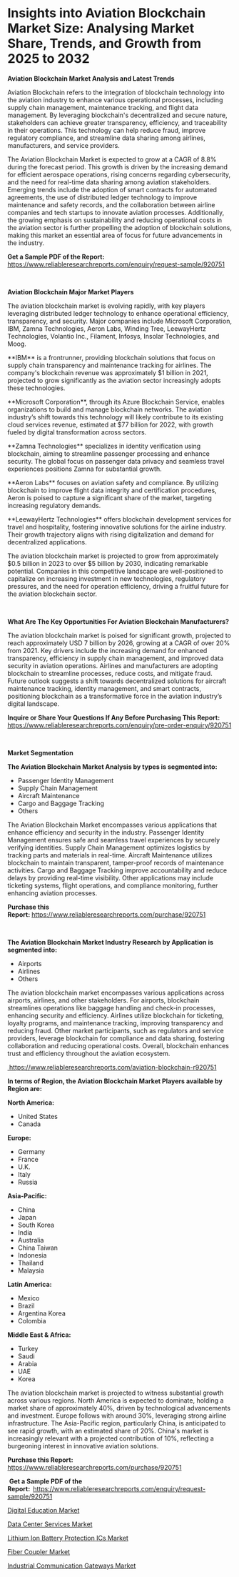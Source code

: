 <p><h1>Insights into Aviation Blockchain Market Size: Analysing Market Share, Trends, and Growth from 2025 to 2032</h1></p><p><strong>Aviation Blockchain Market Analysis and Latest Trends</strong></p>
<p><p>Aviation Blockchain refers to the integration of blockchain technology into the aviation industry to enhance various operational processes, including supply chain management, maintenance tracking, and flight data management. By leveraging blockchain's decentralized and secure nature, stakeholders can achieve greater transparency, efficiency, and traceability in their operations. This technology can help reduce fraud, improve regulatory compliance, and streamline data sharing among airlines, manufacturers, and service providers.</p><p>The Aviation Blockchain Market is expected to grow at a CAGR of 8.8% during the forecast period. This growth is driven by the increasing demand for efficient aerospace operations, rising concerns regarding cybersecurity, and the need for real-time data sharing among aviation stakeholders. Emerging trends include the adoption of smart contracts for automated agreements, the use of distributed ledger technology to improve maintenance and safety records, and the collaboration between airline companies and tech startups to innovate aviation processes. Additionally, the growing emphasis on sustainability and reducing operational costs in the aviation sector is further propelling the adoption of blockchain solutions, making this market an essential area of focus for future advancements in the industry.</p></p>
<p><strong>Get a Sample PDF of the Report:&nbsp;</strong> <a href="https://www.reliableresearchreports.com/enquiry/request-sample/920751?utm_campaign=11&utm_medium=2&utm_source=Github&utm_content=ia&utm_term=07032025&utm_id=aviation-blockchain">https://www.reliableresearchreports.com/enquiry/request-sample/920751</a></p>
<p>&nbsp;</p>
<p><strong>Aviation Blockchain Major Market Players</strong></p>
<p><p>The aviation blockchain market is evolving rapidly, with key players leveraging distributed ledger technology to enhance operational efficiency, transparency, and security. Major companies include Microsoft Corporation, IBM, Zamna Technologies, Aeron Labs, Winding Tree, LeewayHertz Technologies, Volantio Inc., Filament, Infosys, Insolar Technologies, and Moog.</p><p>**IBM** is a frontrunner, providing blockchain solutions that focus on supply chain transparency and maintenance tracking for airlines. The company's blockchain revenue was approximately $1 billion in 2021, projected to grow significantly as the aviation sector increasingly adopts these technologies.</p><p>**Microsoft Corporation**, through its Azure Blockchain Service, enables organizations to build and manage blockchain networks. The aviation industry’s shift towards this technology will likely contribute to its existing cloud services revenue, estimated at $77 billion for 2022, with growth fueled by digital transformation across sectors.</p><p>**Zamna Technologies** specializes in identity verification using blockchain, aiming to streamline passenger processing and enhance security. The global focus on passenger data privacy and seamless travel experiences positions Zamna for substantial growth.</p><p>**Aeron Labs** focuses on aviation safety and compliance. By utilizing blockchain to improve flight data integrity and certification procedures, Aeron is poised to capture a significant share of the market, targeting increasing regulatory demands.</p><p>**LeewayHertz Technologies** offers blockchain development services for travel and hospitality, fostering innovative solutions for the airline industry. Their growth trajectory aligns with rising digitalization and demand for decentralized applications.</p><p>The aviation blockchain market is projected to grow from approximately $0.5 billion in 2023 to over $5 billion by 2030, indicating remarkable potential. Companies in this competitive landscape are well-positioned to capitalize on increasing investment in new technologies, regulatory pressures, and the need for operation efficiency, driving a fruitful future for the aviation blockchain sector.</p></p>
<p>&nbsp;</p>
<p><strong>What Are The Key Opportunities For Aviation Blockchain Manufacturers?</strong></p>
<p><p>The aviation blockchain market is poised for significant growth, projected to reach approximately USD 7 billion by 2026, growing at a CAGR of over 20% from 2021. Key drivers include the increasing demand for enhanced transparency, efficiency in supply chain management, and improved data security in aviation operations. Airlines and manufacturers are adopting blockchain to streamline processes, reduce costs, and mitigate fraud. Future outlook suggests a shift towards decentralized solutions for aircraft maintenance tracking, identity management, and smart contracts, positioning blockchain as a transformative force in the aviation industry’s digital landscape.</p></p>
<p><strong>Inquire or Share Your Questions If Any Before Purchasing This Report:</strong> <a href="https://www.reliableresearchreports.com/enquiry/pre-order-enquiry/920751?utm_campaign=11&utm_medium=2&utm_source=Github&utm_content=ia&utm_term=07032025&utm_id=aviation-blockchain">https://www.reliableresearchreports.com/enquiry/pre-order-enquiry/920751</a></p>
<p>&nbsp;</p>
<p><strong>Market Segmentation</strong></p>
<p><strong>The Aviation Blockchain Market Analysis by types is segmented into:</strong></p>
<p><ul><li>Passenger Identity Management</li><li>Supply Chain Management</li><li>Aircraft Maintenance</li><li>Cargo and Baggage Tracking</li><li>Others</li></ul></p>
<p><p>The Aviation Blockchain Market encompasses various applications that enhance efficiency and security in the industry. Passenger Identity Management ensures safe and seamless travel experiences by securely verifying identities. Supply Chain Management optimizes logistics by tracking parts and materials in real-time. Aircraft Maintenance utilizes blockchain to maintain transparent, tamper-proof records of maintenance activities. Cargo and Baggage Tracking improve accountability and reduce delays by providing real-time visibility. Other applications may include ticketing systems, flight operations, and compliance monitoring, further enhancing aviation processes.</p></p>
<p><strong>Purchase this Report:&nbsp;</strong><a href="https://www.reliableresearchreports.com/purchase/920751?utm_campaign=11&utm_medium=2&utm_source=Github&utm_content=ia&utm_term=07032025&utm_id=aviation-blockchain">https://www.reliableresearchreports.com/purchase/920751</a></p>
<p>&nbsp;</p>
<p><strong>The Aviation Blockchain Market Industry Research by Application is segmented into:</strong></p>
<p><ul><li>Airports</li><li>Airlines</li><li>Others</li></ul></p>
<p><p>The aviation blockchain market encompasses various applications across airports, airlines, and other stakeholders. For airports, blockchain streamlines operations like baggage handling and check-in processes, enhancing security and efficiency. Airlines utilize blockchain for ticketing, loyalty programs, and maintenance tracking, improving transparency and reducing fraud. Other market participants, such as regulators and service providers, leverage blockchain for compliance and data sharing, fostering collaboration and reducing operational costs. Overall, blockchain enhances trust and efficiency throughout the aviation ecosystem.</p></p>
<p><a href="https://www.reliableresearchreports.com/aviation-blockchain-r920751?utm_campaign=11&utm_medium=2&utm_source=Github&utm_content=ia&utm_term=07032025&utm_id=aviation-blockchain">&nbsp;https://www.reliableresearchreports.com/aviation-blockchain-r920751</a></p>
<p><strong>In terms of Region, the Aviation Blockchain Market Players available by Region are:</strong></p>
<p>
    <p> <strong> North America: </strong>
        <ul>
            <li>United States</li>
            <li>Canada</li>
        </ul>
        </p> 
    <p> <strong> Europe: </strong>
        <ul>
            <li>Germany</li>
            <li>France</li>
            <li>U.K.</li>
            <li>Italy</li>
            <li>Russia</li>
        </ul>
        </p> 
    <p> <strong> Asia-Pacific: </strong>
        <ul>
            <li>China</li>
            <li>Japan</li>
            <li>South Korea</li>
            <li>India</li>
            <li>Australia</li>
            <li>China Taiwan</li>
            <li>Indonesia</li>
            <li>Thailand</li>
            <li>Malaysia</li>
        </ul>
        </p> 
    <p> <strong> Latin America: </strong>
        <ul>
            <li>Mexico</li>
            <li>Brazil</li>
            <li>Argentina Korea</li>
            <li>Colombia</li>
        </ul>
        </p> 
    <p> <strong> Middle East & Africa: </strong>
        <ul>
            <li>Turkey</li>
            <li>Saudi</li>
            <li>Arabia</li>
            <li>UAE</li>
            <li>Korea</li>
        </ul>
    </p>
    </p>
<p><p>The aviation blockchain market is projected to witness substantial growth across various regions. North America is expected to dominate, holding a market share of approximately 40%, driven by technological advancements and investment. Europe follows with around 30%, leveraging strong airline infrastructure. The Asia-Pacific region, particularly China, is anticipated to see rapid growth, with an estimated share of 20%. China's market is increasingly relevant with a projected contribution of 10%, reflecting a burgeoning interest in innovative aviation solutions.</p></p>
<p><strong>Purchase this Report: </strong><a href="https://www.reliableresearchreports.com/purchase/920751?utm_campaign=11&utm_medium=2&utm_source=Github&utm_content=ia&utm_term=07032025&utm_id=aviation-blockchain">https://www.reliableresearchreports.com/purchase/920751</a></p>
<p>&nbsp;<strong>Get a Sample PDF of the Report:&nbsp;&nbsp;</strong><a href="https://www.reliableresearchreports.com/enquiry/request-sample/920751?utm_campaign=11&utm_medium=2&utm_source=Github&utm_content=ia&utm_term=07032025&utm_id=aviation-blockchain">https://www.reliableresearchreports.com/enquiry/request-sample/920751</a></p>
<p><strong></strong></p>
<p><p><a href="https://github.com/debowflaggqw/Market-Research-Report-List-1/blob/main/digital-education-market.md?utm_campaign=11&utm_medium=2&utm_source=Github&utm_content=ia&utm_term=07032025&utm_id=aviation-blockchain">Digital Education Market</a></p><p><a href="https://github.com/herakterroem/Market-Research-Report-List-1/blob/main/data-center-services-market.md?utm_campaign=11&utm_medium=2&utm_source=Github&utm_content=ia&utm_term=07032025&utm_id=aviation-blockchain">Data Center Services Market</a></p><p><a href="https://www.linkedin.com/pulse/lithium-ion-battery-protection-ics-market-analysis-future-rjn5f?utm_campaign=11&utm_medium=2&utm_source=Github&utm_content=ia&utm_term=07032025&utm_id=aviation-blockchain">Lithium Ion Battery Protection ICs Market</a></p><p><a href="https://www.linkedin.com/pulse/fiber-coupler-market-size-revenue-analysis-cagr-86-from-2025-yfvfc?utm_campaign=11&utm_medium=2&utm_source=Github&utm_content=ia&utm_term=07032025&utm_id=aviation-blockchain">Fiber Coupler Market</a></p><p><a href="https://www.linkedin.com/pulse/industrial-communication-gateways-market-report-2025-2032-lfa4c?utm_campaign=11&utm_medium=2&utm_source=Github&utm_content=ia&utm_term=07032025&utm_id=aviation-blockchain">Industrial Communication Gateways Market</a></p></p>